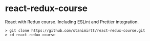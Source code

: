 # react-redux-course
React with Redux course. Including ESLint and Prettier integration.

```
> git clone https://github.com/stanimirtt/react-redux-course.git
> cd react-redux-course
```
